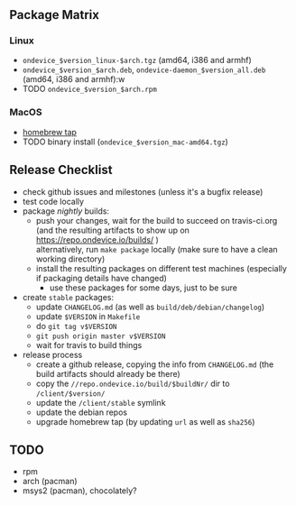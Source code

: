 #

## Package Matrix

### Linux
- `ondevice_$version_linux-$arch.tgz` (amd64, i386 and armhf)
- `ondevice_$version_$arch.deb`, `ondevice-daemon_$version_all.deb` (amd64, i386 and armhf):w
- TODO `ondevice_$version_$arch.rpm`

### MacOS
- [homebrew tap](https://github.com/ondevice/homebrew-tap)
- TODO binary install (`ondevice_$version_mac-amd64.tgz`)


## Release Checklist

- check github issues and milestones (unless it's a bugfix release)
- test code locally
- package *nightly* builds:
  - push your changes, wait for the build to succeed on travis-ci.org (and the resulting artifacts to show up on https://repo.ondevice.io/builds/ )  
    alternatively, run `make package` locally (make sure to have a clean working directory)
  - install the resulting packages on different test machines (especially if packaging details have changed)
    - use these packages for some days, just to be sure
- create `stable` packages:
  - update `CHANGELOG.md` (as well as `build/deb/debian/changelog`)
  - update `$VERSION` in `Makefile`
  - do `git tag v$VERSION`
  - `git push origin master v$VERSION`
  - wait for travis to build things
- release process
  - create a github release, copying the info from `CHANGELOG.md` (the build artifacts should already be there)
  - copy the `//repo.ondevice.io/build/$buildNr/` dir to `/client/$version/`
  - update the `/client/stable` symlink
  - update the debian repos
  - upgrade homebrew tap (by updating `url` as well as `sha256`)


## TODO

- rpm
- arch (pacman)
- msys2 (pacman), chocolately?
